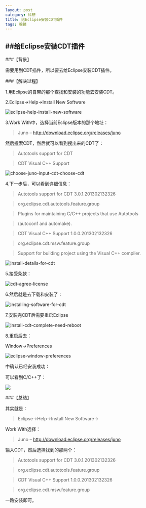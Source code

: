 ```yaml
---
layout: post
category: 科研
title: 给Eclipse安装CDT插件
tags: 喉镜
---
```


##给Eclipse安装CDT插件
-----

###【背景】

需要用到CDT插件，所以要去给Eclipse安装CDT插件。

###【解决过程】

1.用Eclipse的自带的那个查找和安装的功能去安装CDT。

2.Eclipse->Help->Install New Software

![eclipse-help-install-new-software](http://7xkeeu.com1.z0.glb.clouddn.com/eclipse-help-install-new-software_thumb.png)

3.Work With中，选择当前Eclipse版本的那个地址：

>Juno – http://download.eclipse.org/releases/juno

然后搜索CDT，然后就可以看到搜出来的CDT了：

>Autotools support for CDT 

>CDT Visual C++ Support
		
![choose-juno-input-cdt-choose-cdt](http://7xkeeu.com1.z0.glb.clouddn.com/choose-juno-input-cdt-choose-cdt_thumb.png)
		
4.下一步后，可以看到详细信息：

>Autotools support for CDT    3.0.1.201302132326

>org.eclipse.cdt.autotools.feature.group 

>Plugins for maintaining C/C++ projects that use Autotools 

>(autoconf and automake).

>CDT Visual C++ Support    1.0.0.201302132326    

>org.eclipse.cdt.msw.feature.group 

>Support for building project using the Visual C++ compiler.
		
![install-details-for-cdt](http://7xkeeu.com1.z0.glb.clouddn.com/install-details-for-cdt_thumb.png)
		
5.接受条款：

![cdt-agree-license](http://7xkeeu.com1.z0.glb.clouddn.com/cdt-agree-license_thumb.png)

6.然后就是去下载和安装了：

![installing-software-for-cdt](http://7xkeeu.com1.z0.glb.clouddn.com/installing-software-for-cdt_thumb.png)

7.安装完CDT后需要重启Eclipse

![install-cdt-complete-need-reboot](http://7xkeeu.com1.z0.glb.clouddn.com/install-cdt-complete-need-reboot_thumb.png)

8.重启后去：

Window->Preferences

![eclipse-window-preferences](http://7xkeeu.com1.z0.glb.clouddn.com/eclipse-window-preferences_thumb1.png)

中确认已经安装成功：

可以看到C/C++了：

![](http://7xkeeu.com1.z0.glb.clouddn.com/eclipse-support-c-cpp-now_thumb.png)


###【总结】

其实就是：

>Eclipse->Help->Install New Software->

Work With选择：
		
>Juno – http://download.eclipse.org/releases/juno

输入CDT，然后选择找到的那两个：

>Autotools support for CDT    3.0.1.201302132326    

>org.eclipse.cdt.autotools.feature.group 

>CDT Visual C++ Support    1.0.0.201302132326    

>org.eclipse.cdt.msw.feature.group
		
一路安装即可。